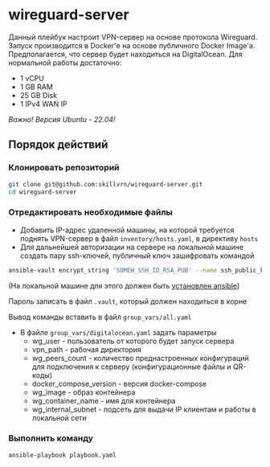 # wireguard-server

Данный плейбук настроит VPN-сервер на основе протокола Wireguard. Запуск производится в Docker'е на основе публичного Docker Image'а.
Предполагается, что сервер будет находиться на DigitalOcean.
Для нормальной работы достаточно:

- 1 vCPU
- 1 GB RAM
- 25 GB Disk
- 1 IPv4 WAN IP

*Важно! Версия Ubuntu - 22.04!*

## Порядок действий

### Клонировать репозиторий

```bash
git clone git@github.com:skillvrn/wireguard-server.git
cd wireguard-server
```

### Отредактировать необходимые файлы

- Добавить IP-адрес удаленной машины, на которой требуется поднять VPN-сервер в файл `inventory/hosts.yaml`, в директиву `hosts`
- Для дальнейшей авторизации на сервере на локальной машине создать пару ssh-ключей, публичный ключ зашифровать командой

```bash
ansible-vault encrypt_string 'SOMEW_SSH_ID_RSA_PUB' --name ssh_public_key
```

(На локальной машине для этого должен быть [установлен ansible](https://docs.ansible.com/ansible/latest/installation_guide/intro_installation.html))

Пароль записать в файл `.vault`, который должен находиться в корне

Вывод команды вставить в файл `group_vars/all.yaml`

- В файле `group_vars/digitalocean.yaml` задать параметры
    - wg_user - пользователь от которого будет запуск сервера
    - vpn_path - рабочая директория
    - wg_peers_count - количество преднастроенных конфигураций для подключения к серверу (конфигурационные файлы и QR-коды)
    - docker_compose_version - версия docker-compose
    - wg_image - образ контейнера
    - wg_container_name - имя для контейнера
    - wg_internal_subnet - подсеть для выдачи IP клиентам и работы в локальной сети

### Выполнить команду

```bash
ansible-playbook playbook.yaml
```
